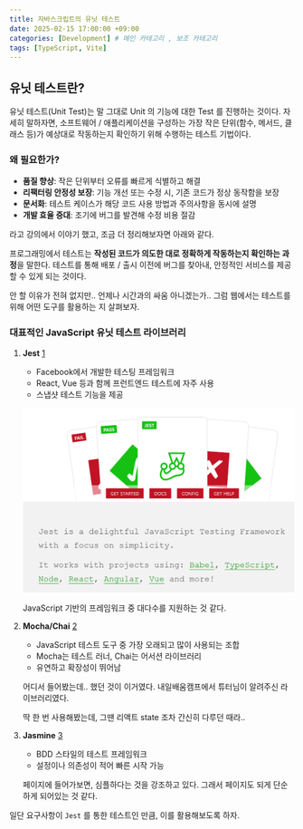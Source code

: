 ```yaml
---
title: 자바스크립트의 유닛 테스트
date: 2025-02-15 17:00:00 +09:00
categories: [Development] # 메인 카테고리 , 보조 카테고리
tags: [TypeScript, Vite]
---
```


## 유닛 테스트란?

유닛 테스트(Unit Test)는 말 그대로 Unit 의 기능에 대한 Test 를 진행하는 것이다.
자세히 말하자면, 소프트웨어 / 애플리케이션을 구성하는 가장 작은 단위(함수, 메서드, 클래스 등)가 예상대로 작동하는지 확인하기 위해 수행하는 테스트 기법이다.

### 왜 필요한가?

- **품질 향상**: 작은 단위부터 오류를 빠르게 식별하고 해결
- **리팩터링 안정성 보장**: 기능 개선 또는 수정 시, 기존 코드가 정상 동작함을 보장
- **문서화**: 테스트 케이스가 해당 코드 사용 방법과 주의사항을 동시에 설명
- **개발 효율 증대**: 조기에 버그를 발견해 수정 비용 절감

라고 강의에서 이야기 했고, 조금 더 정리해보자면 아래와 같다.

프로그래밍에서 테스트는 **작성된 코드가 의도한 대로 정확하게 작동하는지 확인하는 과정**을 말한다.
테스트를 통해 배포 / 출시 이전에 버그를 찾아내, 안정적인 서비스를 제공할 수 있게 되는 것이다.

안 할 이유가 전혀 없지만.. 언제나 시간과의 싸움 아니겠는가..
그럼 웹에서는 테스트를 위해 어떤 도구를 활용하는 지 살펴보자.

### 대표적인 JavaScript 유닛 테스트 라이브러리

1. **Jest** [1]
   - Facebook에서 개발한 테스팅 프레임워크
   - React, Vue 등과 함께 프런트엔드 테스트에 자주 사용
   - 스냅샷 테스트 기능을 제공

   ![Jest 홈페이지](../assets/img/posts/2025-02-15-About-Unit-Test.png)

   JavaScript 기반의 프레임워크 중 대다수를 지원하는 것 같다.

2. **Mocha/Chai** [2]
   - JavaScript 테스트 도구 중 가장 오래되고 많이 사용되는 조합
   - Mocha는 테스트 러너, Chai는 어서션 라이브러리
   - 유연하고 확장성이 뛰어남

    어디서 들어봤는데.. 했던 것이 이거였다.
    내일배움캠프에서 튜터님이 알려주신 라이브러리였다.

    딱 한 번 사용해봤는데, 그땐 리액트 state 조차 간신히 다루던 때라..

3. **Jasmine** [3]
   - BDD 스타일의 테스트 프레임워크
   - 설정이나 의존성이 적어 빠른 시작 가능

    페이지에 들어가보면, 심플하다는 것을 강조하고 있다.
    그래서 페이지도 되게 단순하게 되어있는 것 같다.

일단 요구사항이 `Jest` 를 통한 테스트인 만큼, 이를 활용해보도록 하자.

[1]: https://jestjs.io/
[2]: https://mochajs.org/
[3]: https://jasmine.github.io/
